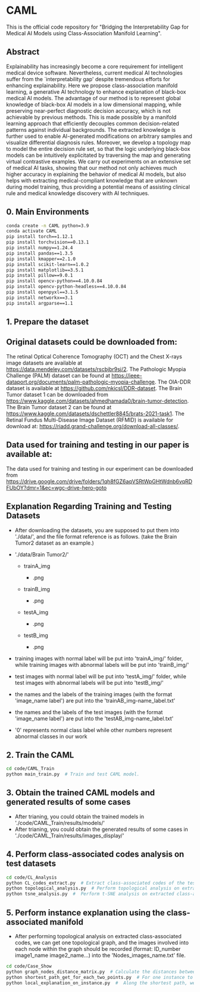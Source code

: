 # CAML
This is the official code repository for "Bridging the Interpretability Gap for Medical AI Models using Class-Association Manifold Learning".


## Abstract
Explainability has increasingly become a core requirement for intelligent medical device software. Nevertheless, current medical AI technologies suffer from the `interpretability gap' despite tremendous efforts for enhancing explainability. Here we propose class-association manifold learning, a generative AI technology to enhance explanation of black-box medical AI models. The advantage of our method is to represent global knowledge of black-box AI models in a low dimensional mapping, while preserving near-perfect diagnostic decision accuracy, which is not achievable by previous methods. This is made possible by a manifold learning approach that efficiently decouples common decision-related patterns against individual backgrounds. The extracted knowledge is further used to enable AI-generated modifications on arbitrary samples and visualize differential diagnosis rules. Moreover, we develop a topology map to model the entire decision rule set, so that the logic underlying black-box models can be intuitively explicitated by traversing the map and generating virtual contrastive examples. We carry out experiments on an extensive set of medical AI tasks, showing that our method not only achieves much higher accuracy in explaining the behavior of medical AI models, but also helps with extracting medical-compliant knowledge that are unknown during model training, thus providing a potential means of assisting clinical rule and medical knowledge discovery with AI techniques.


## 0. Main Environments
```bash
conda create -n CAML python=3.9
conda activate CAML
pip install torch==1.12.1
pip install torchvision==0.13.1
pip install numpy==1.24.4
pip install pandas==1.3.5
pip install kmapper==2.1.0
pip install scikit-learn==1.0.2
pip install matplotlib==3.5.1
pip install pillow==9.0.1
pip install opencv-python==4.10.0.84
pip install opencv-python-headless==4.10.0.84
pip install openpyxl==3.1.5
pip install networkx==3.1
pip install argparse==1.1
```



## 1. Prepare the dataset
## Original datasets could be downloaded from:
The retinal Optical Coherence Tomography (OCT) and the Chest X-rays image datasets are available at https://data.mendeley.com/datasets/rscbjbr9sj/2.
The Pathologic Myopia Challenge (PALM) dataset can be found at https://ieee-dataport.org/documents/palm-pathologic-myopia-challenge.
The OIA-DDR dataset is available at https://github.com/nkicsl/DDR-dataset.
The Brain Tumor dataset 1 can be downloaded from https://www.kaggle.com/datasets/ahmedhamada0/brain-tumor-detection.
The Brain Tumor dataset 2 can be found at https://www.kaggle.com/datasets/dschettler8845/brats-2021-task1.
The Retinal Fundus Multi-Disease Image Dataset (RFMID) is available for download at: https://riadd.grand-challenge.org/download-all-classes/.

## Data used for training and testing in our paper is available at:
The data used for training and testing in our experiment can be downloaded from https://drive.google.com/drive/folders/1qh8fGZ6aqVSRtWpGHtWdnb6vqRDFUbOY?dmr=1&ec=wgc-drive-hero-goto

## Explanation Regarding Training and Testing Datasets
- After downloading the datasets, you are supposed to put them into './data/', and the file format reference is as follows. (take the Brain Tumor2 dataset as an example.)

- './data/Brain Tumor2/'
  - trainA_img
    - .png
  - trainB_img
    - .png
  
  - testA_img
    - .png
  - testB_img
    - .png

- training images with normal label will be put into 'trainA_img/' folder, while training images with abnormal labels will be put into 'trainB_img/'
- test images with normal label will be put into 'testA_img/' folder, while test images with abnormal labels will be put into 'testB_img/'
- the names and the labels of the training images (with the format 'image_name label') are put into the 'trainAB_img-name_label.txt'
- the names and the labels of the test images (with the format 'image_name label') are put into the 'testAB_img-name_label.txt'
- '0' represents normal class label while other numbers represent abnormal classes in our work

## 2. Train the CAML
```bash
cd code/CAML_Train
python main_train.py  # Train and test CAML model.
```

## 3. Obtain the trained CAML models and generated results of some cases
- After trianing, you could obtain the trained models in './code/CAML_Train/results/models/'
- After trianing, you could obtain the generated results of some cases in './code/CAML_Train/results/images_display/'

## 4. Perform class-associated codes analysis on test datasets
```bash
cd code/CL_Analysis
python CL_codes_extract.py  # Extract class-associated codes of the test images using trained models.
python topological_analysis.py  # Perform topological analysis on extracted class-associated codes.
python tsne_analysis.py  #  Perform t-SNE analysis on extracted class-associated codes.
```

## 5. Perform instance explanation using the class-associated manifold
- After performing topological analysis on extracted class-associated codes, we can get one topological graph, and the images involved into each node within the graph should be recorded (format: ID_number image1_name image2_name...) into the 'Nodes_images_name.txt' file.
```bash
cd code/Case_Show
python graph_nodes_distance_matrix.py  # Calculate the distances between each two nodes within the topological graph obtained from the class-associated codes, and output one distance matrix representing the relations between nodes.
python shortest_path_get_for_each_two_points.py  # For one instance to be explained, we select one counter reference sample for it, and calculate the shortest path between these two sample based on the nodes distance matrix.
python local_explanation_on_instance.py  #  Along the shortest path, we obtain meaningful class-associated codes for guided counterfactual generation, and by analyzing the changes of the generated samples and the changes of the outputs of the black-box model on the generated samples, we can get one saliency map for the instance explanation. 
```
